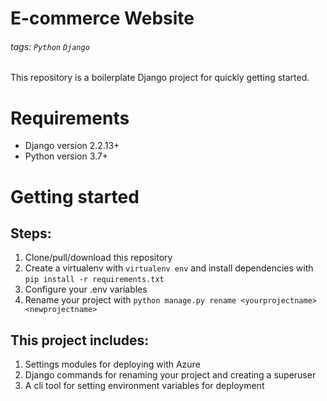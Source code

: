 # E-commerce Website

###### tags: `Python` `Django`

This repository is a boilerplate Django project for quickly getting started.

# Requirements
*  Django version 2.2.13+
*  Python version 3.7+ 

# Getting started

## Steps:

1. Clone/pull/download this repository
2. Create a virtualenv with `virtualenv env` and install dependencies with `pip install -r requirements.txt`
3. Configure your .env variables
4. Rename your project with `python manage.py rename <yourprojectname> <newprojectname>`

## This project includes:

1. Settings modules for deploying with Azure
2. Django commands for renaming your project and creating a superuser
3. A cli tool for setting environment variables for deployment
